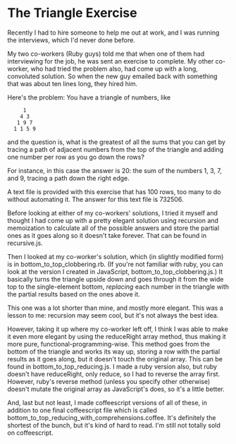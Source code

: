 # The Triangle Exercise

Recently I had to hire someone to help me out at work, and I was running the interviews, which I'd never done before. 

My two co-workers (Ruby guys) told me that when one of them had interviewing for the job, he was sent an exercise to complete. My other co-worker, who had tried the problem also, had come up with a long, convoluted solution. So when the new guy emailed back with something that was about ten lines long, they hired him.

Here's the problem: You have a triangle of numbers, like

         1
        4 3
       1 9 7 
      1 1 5 9

and the question is, what is the greatest of all the sums that you can get by tracing a path of adjacent numbers from the top of the triangle and adding one number per row as you go down the rows?

For instance, in this case the answer is 20: the sum of the numbers 1, 3, 7, and 9, tracing a path down the right edge.

A text file is provided with this exercise that has 100 rows, too many to do without automating it. The answer for this text file is 732506.

Before looking at either of my co-workers' solutions, I tried it myself and thought I had come up with a pretty elegant solution using recursion and memoization to calculate all of the possible answers and store the partial ones as it goes along so it doesn't take forever. That can be found in recursive.js.

Then I looked at my co-worker's solution, which (in slightly modified form) is in bottom\_to\_top\_clobbering.rb. (If you're not familiar with ruby, you can look at the version I created in JavaScript, bottom\_to\_top\_clobbering.js.) It basically turns the triangle upside down and goes through it from the wide top to the single-element bottom, _replacing_ each number in the triangle with the partial results based on the ones above it.

This one was a lot shorter than mine, and mostly more elegant. This was a lesson to me: recursion may seem cool, but it's not always the best idea.

However, taking it up where my co-worker left off, I think I was able to make it even more elegant by using the reduceRight array method, thus making it more pure, functional-programming-wise. This method goes from the bottom of the triangle and works its way up, storing a row with the partial results as it goes along, but it doesn't touch the original array. This can be found in bottom\_to\_top\_reducing.js. I made a ruby version also, but ruby doesn't have reduceRight, only reduce, so I had to reverse the array first. However, ruby's reverse method (unless you specify other otherwise) doesn't mutate the original array as JavaScript's does, so it's a little better.

And, last but not least, I made coffeescript versions of all of these, in addition to one final coffeescript file which is called bottom\_to\_top\_reducing\_with\_comprehensions.coffee. It's definitely the shortest of the bunch, but it's kind of hard to read. I'm still not totally sold on coffeescript.